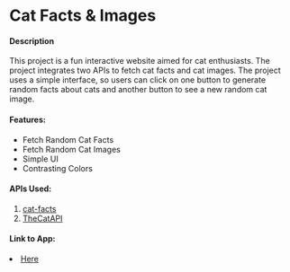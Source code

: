<h1>Cat Facts & Images</h1>

<h4>Description</h4>
This project is a fun interactive website aimed for cat enthusiasts. The project integrates two APIs to fetch cat facts and cat images. The project uses a simple interface, so users can click on one button to generate random facts about cats and another button to see a new random cat image. 

<h4>Features:</h4>
<ul>
<li>Fetch Random Cat Facts</li>
<li>Fetch Random Cat Images</li>
<li>Simple UI</li>
<li>Contrasting Colors</li>
</ul>


<h4>APIs Used:</h4>
<ol>
<li><a href="https://alexwohlbruck.github.io/cat-facts/">cat-facts</a></li>
<li><a href="https://developers.thecatapi.com/view-account/ylX4blBYT9FaoVd6OhvR?report=bOoHBz-8t">TheCatAPI</a></li>
</ol>

<h4>Link to App:</h4>
<li><a href="https://codesandbox.io/p/sandbox/green-fire-yctrkr?file=%2Fsrc%2FApp.js">Here</a>

